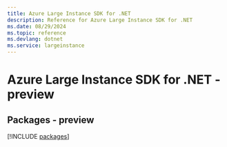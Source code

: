 ```yaml
---
title: Azure Large Instance SDK for .NET
description: Reference for Azure Large Instance SDK for .NET
ms.date: 08/29/2024
ms.topic: reference
ms.devlang: dotnet
ms.service: largeinstance
---
```

# Azure Large Instance SDK for .NET - preview
## Packages - preview
[!INCLUDE [packages](large-instance-index.md)]
